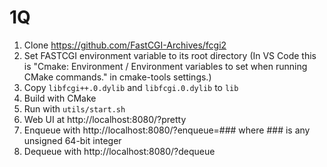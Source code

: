 # 1Q

1. Clone https://github.com/FastCGI-Archives/fcgi2
2. Set FASTCGI environment variable to its root directory (In VS Code this is "Cmake: Environment / Environment variables to set when running CMake commands." in cmake-tools settings.)
3. Copy  `libfcgi++.0.dylib` and `libfcgi.0.dylib` to `lib`
4. Build with CMake
5. Run with `utils/start.sh`
6. Web UI at http://localhost:8080/?pretty
7. Enqueue with http://localhost:8080/?enqueue=### where ### is any unsigned 64-bit integer
8. Dequeue with http://localhost:8080/?dequeue